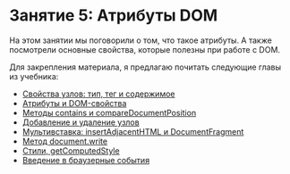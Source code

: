 # Занятие 5: Атрибуты DOM

На этом занятии мы поговорили о том, что такое атрибуты.
А также посмотрели основные свойства, которые полезны при работе с DOM.

Для закрепления материала, я предлагаю почитать следующие главы из учебника:

- [Свойства узлов: тип, тег и содержимое](http://learn.javascript.ru/basic-dom-node-properties)
- [Атрибуты и DOM-свойства](http://learn.javascript.ru/attributes-and-custom-properties)
- [Методы contains и compareDocumentPosition](http://learn.javascript.ru/compare-document-position)
- [Добавление и удаление узлов](http://learn.javascript.ru/modifying-document)
- [Мультивставка: insertAdjacentHTML и DocumentFragment](http://learn.javascript.ru/multi-insert)
- [Метод document.write](http://learn.javascript.ru/document-write)
- [Стили, getComputedStyle](http://learn.javascript.ru/styles-and-classes)
- [Введение в браузерные события](http://learn.javascript.ru/introduction-browser-events)